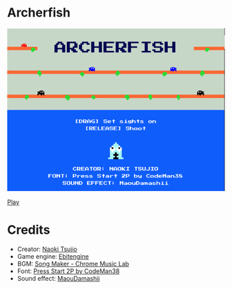 # Archerfish

![Archerfish](https://github.com/tsujio/game-archerfish/blob/main/image.png?raw=true)

[Play](https://game.tsujio.org/game.html?title=archerfish)

# Credits

- Creator: [Naoki Tsujio](https://www.tsujio.org/)
- Game engine: [Ebitengine](https://ebitengine.org/)
- BGM: [Song Maker - Chrome Music Lab](https://musiclab.chromeexperiments.com/Song-Maker/)
- Font: [Press Start 2P by CodeMan38](https://fonts.google.com/specimen/Press+Start+2P)
- Sound effect: [MaouDamashii](https://maou.audio/)
